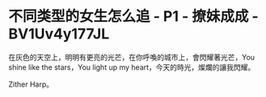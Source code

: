 # 不同类型的女生怎么追 - P1 - 撩妹成成 - BV1Uv4y177JL

在灰色的天空上，明明有更亮的光芒，在你呼喚的城市上，會閃耀著光芒，You shine like the stars，You light up my heart，今天的時光，燦爛的讓我閃耀。

Zither Harp。